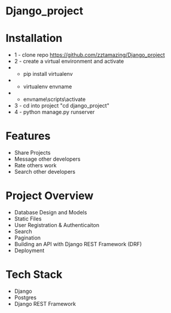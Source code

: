 # Django_project

# Installation
* 1 - clone repo https://github.com/zztamazing/Django_project
* 2 - create a virtual environment and activate
*  - pip install virtualenv
*  - virtualenv envname
*  - envname\scripts\activate
* 3 - cd into project "cd django_project"
* 4 - python manage.py runserver



# Features
* Share Projects
* Message other developers
* Rate others work
* Search other developers

# Project Overview
* Database Design and Models
* Static Files
* User Registration & Authenticaiton
* Search
* Pagination
* Building an API with Django REST Framework (DRF)
* Deployment

# Tech Stack
* Django
* Postgres
* Django REST Framework
